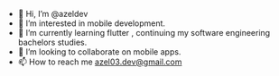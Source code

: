 - 👋 Hi, I’m @azeldev
- 👀 I’m interested in mobile development.
- 🌱 I’m currently learning flutter , continuing my software engineering bachelors studies.
- 💞️ I’m looking to collaborate on mobile apps.
- 📫 How to reach me azel03.dev@gmail.com



